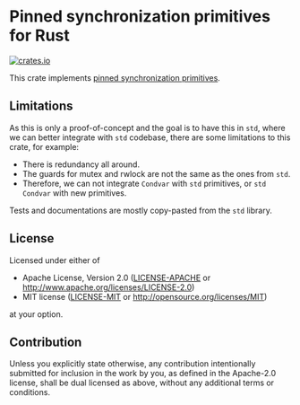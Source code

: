 # Pinned synchronization primitives for Rust

[![crates.io](https://img.shields.io/crates/v/pinned_sync.svg)](https://crates.io/crates/pinned_sync)

This crate implements [pinned synchronization primitives](https://github.com/rust-lang/rfcs/pull/3124).

## Limitations

As this is only a proof-of-concept and the goal is to have this in `std`,
where we can better integrate with `std` codebase, there are some limitations
to this crate, for example:

- There is redundancy all around.
- The guards for mutex and rwlock are not the same as the ones from `std`.
- Therefore, we can not integrate `Condvar` with `std` primitives, or
`std` `Condvar` with new primitives.

Tests and documentations are mostly copy-pasted from the `std` library.

## License

Licensed under either of

 * Apache License, Version 2.0
   ([LICENSE-APACHE](LICENSE-APACHE) or http://www.apache.org/licenses/LICENSE-2.0)
 * MIT license
   ([LICENSE-MIT](LICENSE-MIT) or http://opensource.org/licenses/MIT)

at your option.

## Contribution

Unless you explicitly state otherwise, any contribution intentionally submitted
for inclusion in the work by you, as defined in the Apache-2.0 license, shall be
dual licensed as above, without any additional terms or conditions.
